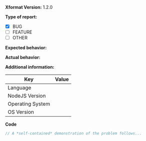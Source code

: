 <!-- BUGS and FEATURE: Please use this template, otherwise this issue will be closed -->
<!-- QUESTIONS: Please use Stackoverflow. Issues which contain questions or support will be closed. -->

**Xformat Version:** 1.2.0

**Type of report:**
- [X] BUG
- [ ] FEATURE
- [ ] OTHER

**Expected behavior:**
<!-- What is the expected behavior? -->

**Actual behavior:**
<!-- What is the actual behavior? -->

<!-- Only fill the following section if this issue is an bug -->
**Additional information:**

| Key                 | Value	 |
|---------------------|--------|
| Language            | <!-- TypeScript, JavaScript -->
| NodeJS Version      |
| Operating System    | <!-- Windows, Debian & co.  -->
| OS Version          |

**Code**
```typescript
// A *self-contained* demonstration of the problem follows...

```
